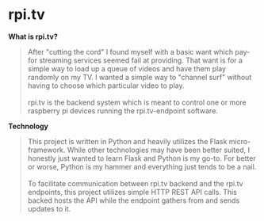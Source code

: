 # rpi.tv


<b>What is rpi.tv?</b>
<br>
> After "cutting the cord" I found myself with a basic want which pay-for streaming services seemed fail at providing. That want is for a simple way to load up a queue of videos and have them play randomly on my TV. I wanted a simple way to "channel surf" without having to choose which particular video to play.<br><br>
rpi.tv is the backend system which is meant to control one or more raspberry pi devices running the rpi.tv-endpoint software.

<b>Technology</b>
<br>
> This project is written in Python and heavily utilizes the Flask micro-framework. While other technologies may have been better suited, I honestly just wanted to learn Flask and Python is my go-to. For better or worse, Python is my hammer and everything just tends to be a nail.<br><br>
To facilitate communication between rpi.tv backend and the rpi.tv endpoints, this project utilizes simple HTTP REST API calls. This backed hosts the API while the endpoint gathers from and sends updates to it.
